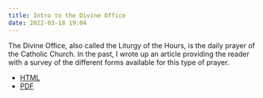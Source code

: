 ```yaml
---
title: Intro to the Divine Office
date: 2022-03-18 19:04
---
```


The Divine Office, also called the Liturgy of the Hours, is the daily prayer of the
Catholic Church. In the past, I wrote up an article providing the reader with a
survey of the different forms available for this type of prayer. 

  * [HTML](misc/loth.html)
  * [PDF](misc/loth.pdf)
